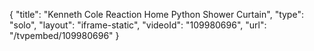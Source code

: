 {
    "title": "Kenneth Cole Reaction Home Python Shower Curtain",
    "type": "solo",
    "layout": "iframe-static",
    "videoId": "109980696",
    "url": "\/tvpembed\/109980696"
}